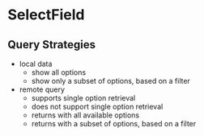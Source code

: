 # SelectField

## Query Strategies

- local data
  - show all options
  - show only a subset of options, based on a filter
- remote query
  - supports single option retrieval
  - does not support single option retrieval
  - returns with all available options
  - returns with a subset of options, based on a filter